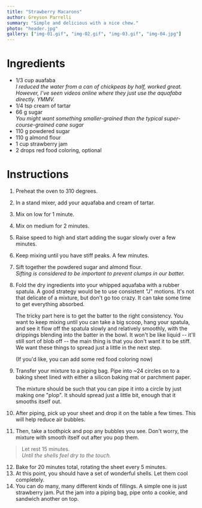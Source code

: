 ```yaml
---
title: "Strawberry Macarons"
author: Greyson Parrelli
summary: "Simple and delicious with a nice chew."
photo: "header.jpg"
gallery: ["img-01.gif", "img-02.gif", "img-03.gif", "img-04.jpg"]
---
```


# Ingredients

- 1/3 cup auafaba  
  _I reduced the water from a can of chickpeas by half, worked great. However, I've seen videos online where they just use the aquafaba directly. YMMV._
- 1/4 tsp cream of tartar
- 66 g sugar  
  _You might want something smaller-grained than the typical super-course-grained cane sugar_
- 110 g powdered sugar
- 110 g almond flour
- 1 cup strawberry jam
- 2 drops red food coloring, optional


# Instructions
1. Preheat the oven to 310 degrees.
1. In a stand mixer, add your aquafaba and cream of tartar.
1. Mix on low for 1 minute.
1. Mix on medium for 2 minutes.
1. Raise speed to high and start adding the sugar slowly over a few minutes.
1. Keep mixing until you have stiff peaks. A few minutes.
1. Sift together the powdered sugar and almond flour.  
  _Sifting is considered to be important to prevent clumps in our batter._
1. Fold the dry ingredients into your whipped aquafaba with a rubber spatula. A good strategy would be to use consistent "J" motions. It's not that delicate of a mixture, but don't go too crazy. It can take some time to get everything absorbed.

    The tricky part here is to get the batter to the right consistency. You want to keep mixing until you can take a big scoop, hang your spatula, and see it flow off the spatula slowly and relatively smoothly, with the drippings blending into the batter in the bowl. It won't be like liquid -- it'll still sort of blob off -- the main thing is that you don't want it to be stiff. We want these things to spread just a little in the next step.

    (If you'd like, you can add some red food coloring now)
1. Transfer your mixture to a piping bag. Pipe into ~24 circles on to a baking sheet lined with either a silicon baking mat or parchment paper.

    The mixture should be such that you can pipe it into a circle by just making one "plop". It should spread just a little bit, enough that it smooths itself out.
1. After piping, pick up your sheet and drop it on the table a few times. This will help reduce air bubbles.
1. Then, take a toothpick and pop any bubbles you see. Don't worry, the mixture with smooth itself out after you pop them.

> Let rest 15 minutes.  
> _Until the shells feel dry to the touch._

12. Bake for 20 minutes total, rotating the sheet every 5 minutes.
1. At this point, you should have a set of wonderful shells. Let them cool completely.
1. You can do many, many different kinds of fillings. A simple one is just strawberry jam. Put the jam into a piping bag, pipe onto a cookie, and sandwich another on top.